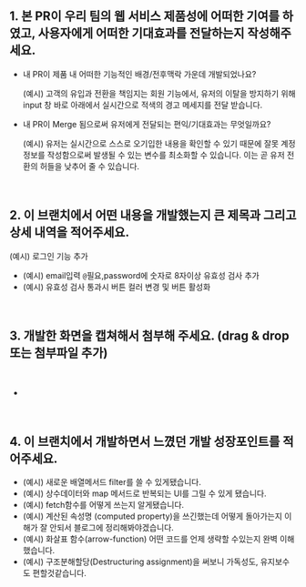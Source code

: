 ## 1. 본 PR이 우리 팀의 웹 서비스 제품성에 어떠한 기여를 하였고, 사용자에게 어떠한 기대효과를 전달하는지 작성해주세요.
- 내 PR이 제품 내 어떠한 기능적인 배경/전후맥락 가운데 개발되었나요?

  (예시) 고객의 유입과 전환을 책임지는 회원 기능에서, 유저의 이탈을 방지하기 위해 input 창 바로 아래에서 실시간으로 적색의 경고 메세지를 전달 받습니다.

- 내 PR이 Merge 됨으로써 유저에게 전달되는 편익/기대효과는 무엇일까요?

  (예시) 유저는 실시간으로 스스로 오기입한 내용을 확인할 수 있기 때문에 잘못 계정 정보를 작성함으로써 발생될 수 있는 변수를 최소화할 수 있습니다. 이는 곧 유저 전환의 허들을 낮추어 줄 수 있습니다.



<br />

## 2. 이 브랜치에서 어떤 내용을 개발했는지 큰 제목과 그리고 상세 내역을 적어주세요.

(예시) 로그인 기능 추가

- (예시) email입력 `@`필요,password에 숫자로 8자이상 유효성 검사 추가
- (예시) 유효성 검사 통과시 버튼 컬러 변경 및 버튼 활성화

<br />

## 3. 개발한 화면을 캡쳐해서 첨부해 주세요. (drag & drop 또는 첨부파일 추가)
<br />

-

<br />

## 4. 이 브랜치에서 개발하면서 느꼈던 개발 성장포인트를 적어주세요.

- (예시) 새로운 배열메서드 filter를 쓸 수 있게됐습니다.
- (예시) 상수데이터와 map 메서드로 반복되는 UI를 그릴 수 있게 됐습니다.
- (예시) fetch함수를 어떻게 쓰는지 알게됐습니다.
- (예시) 계산된 속성명 (computed property)을 쓰긴했는데 어떻게 돌아가는지 이해가 잘 안되서
  블로그에 정리해봐야겠습니다.
- (예시) 화살표 함수(arrow-function) 어떤 코드를 언제 생략할 수있는지 완벽 이해했습니다.
- (예시) 구조분해할당(Destructuring assignment)을 써보니 가독성도, 유지보수도 편할것같습니다.
  <br />
